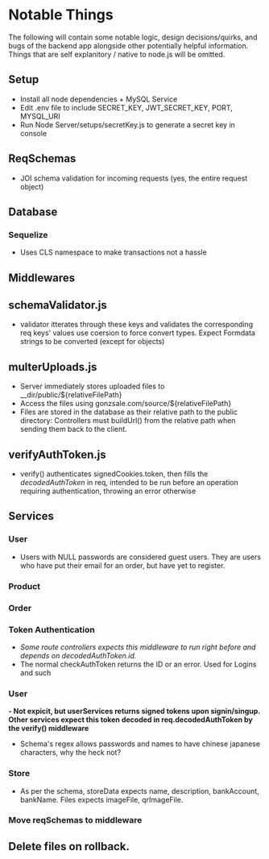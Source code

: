 # Notable Things
The following will contain some notable logic, design decisions/quirks, and bugs of the backend app alongside other potentially helpful information. Things that are self explanitory / native to node.js will be omitted.
## Setup
- Install all node dependencies + MySQL Service
- Edit .env file to include SECRET_KEY, JWT_SECRET_KEY, PORT, MYSQL_URI
- Run Node Server/setups/secretKey.js to generate a secret key in console

## ReqSchemas
- JOI schema validation for incoming requests (yes, the entire request object)

## Database
### Sequelize
- Uses CLS namespace to make transactions not a hassle

## Middlewares
## schemaValidator.js
- validator itterates through these keys and validates the corresponding req keys' values use coersion to force convert types. Expect Formdata strings to be converted (except for objects)
## multerUploads.js
- Server immediately stores uploaded files to __dir/public/${relativeFilePath}
- Access the files using gonzsale.com/source/${relativeFilePath}
- Files are stored in the database as their relative path to the public directory: Controllers must buildUrl() from the relative path when sending them back to the client.
## verifyAuthToken.js
- verify() authenticates signedCookies.token, then fills the *decodedAuthToken* in req, intended to be run before an operation requiring authentication, throwing an error otherwise

## Services
### User
- Users with NULL passwords are considered guest users. They are users who have put their email for an order, but have yet to register.
### Product

### Order

### Token Authentication
- *Some route controllers expects this middleware to run right before and depends on decodedAuthToken.id.*
- The normal checkAuthToken returns the ID or an error. Used for Logins and such
### User
**- Not expicit, but userServices returns signed tokens upon signin/singup. Other services expect this token decoded in req.decodedAuthToken by the verify() middleware**
- Schema's regex allows passwords and names to have chinese japanese characters, why the heck not?
### Store
- As per the schema, storeData expects name, description, bankAccount, bankName. Files expects imageFile, qrImageFile.

### Move reqSchemas to middleware

## Delete files on rollback. 